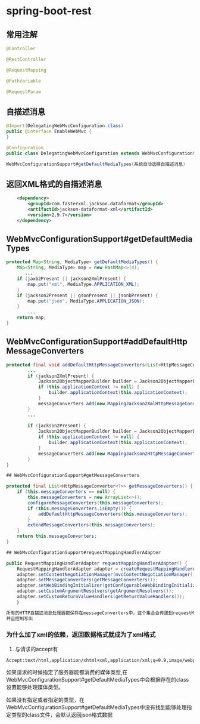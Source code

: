 # spring-boot-rest


## 常用注解


```java
@Controller

@RestController

@RequestMapping

@PathVariable

@RequestParam
```

## 自描述消息

```java
@Import(DelegatingWebMvcConfiguration.class)
public @interface EnableWebMvc {
}
```

```java
@Configuration
public class DelegatingWebMvcConfiguration extends WebMvcConfigurationSupport {}
```

```java
WebMvcConfigurationSupport#getDefaultMediaTypes(系统自动选择自描述消息)
```

## 返回XML格式的自描述消息

```xml
	<dependency>
		<groupId>com.fasterxml.jackson.dataformat</groupId>
		<artifactId>jackson-dataformat-xml</artifactId>
		<version>2.9.7</version>
	</dependency>
```


## WebMvcConfigurationSupport#getDefaultMediaTypes

```java
protected Map<String, MediaType> getDefaultMediaTypes() {
	Map<String, MediaType> map = new HashMap<>(4);
       ...
	if (jaxb2Present || jackson2XmlPresent) {
		map.put("xml", MediaType.APPLICATION_XML);
	}
	if (jackson2Present || gsonPresent || jsonbPresent) {
		map.put("json", MediaType.APPLICATION_JSON);
	}
        ...
	return map;
}
```

## WebMvcConfigurationSupport#addDefaultHttpMessageConverters

```java
protected final void addDefaultHttpMessageConverters(List<HttpMessageConverter<?>> messageConverters) {
  		...
  		if (jackson2XmlPresent) {
  			Jackson2ObjectMapperBuilder builder = Jackson2ObjectMapperBuilder.xml();
  			if (this.applicationContext != null) {
  				builder.applicationContext(this.applicationContext);
  			}
  			messageConverters.add(new MappingJackson2XmlHttpMessageConverter(builder.build()));
  		}
  		...
  		
		if (jackson2Present) {
			Jackson2ObjectMapperBuilder builder = Jackson2ObjectMapperBuilder.json();
			if (this.applicationContext != null) {
				builder.applicationContext(this.applicationContext);
			}
			messageConverters.add(new MappingJackson2HttpMessageConverter(builder.build()));
		}
}

## WebMvcConfigurationSupport#getMessageConverters

protected final List<HttpMessageConverter<?>> getMessageConverters() {
    if (this.messageConverters == null) {
        this.messageConverters = new ArrayList<>();
        configureMessageConverters(this.messageConverters);
        if (this.messageConverters.isEmpty()) {
            addDefaultHttpMessageConverters(this.messageConverters);
        }
        extendMessageConverters(this.messageConverters);
    }
    return this.messageConverters;
}

## WebMvcConfigurationSupport#requestMappingHandlerAdapter

public RequestMappingHandlerAdapter requestMappingHandlerAdapter() {
    RequestMappingHandlerAdapter adapter = createRequestMappingHandlerAdapter();
    adapter.setContentNegotiationManager(mvcContentNegotiationManager());
    adapter.setMessageConverters(getMessageConverters());
    adapter.setWebBindingInitializer(getConfigurableWebBindingInitializer());
    adapter.setCustomArgumentResolvers(getArgumentResolvers());
    adapter.setCustomReturnValueHandlers(getReturnValueHandlers());
    ｝

```


```html
所有的HTTP自描述消息处理器都保存在messageConverters中，这个集合会传递到requestMappingHandlerAdapter中
并且控制写出
```

### 为什么加了xml的依赖，返回数据格式就成为了xml格式

1. 与请求的accept有

```http
Accept:text/html,application/xhtml+xml,application/xml;q=0.9,image/webp,image/apng,/;q=0.8
```

​	如果请求的时候指定了服务器能都消费的媒体类型,在WebMvcConfigurationSupport#getDefaultMediaTypes中会根据存在的class设置能够处理媒体类型。

​	如果没有指定或者指定的类型，在WebMvcConfigurationSupport#getDefaultMediaTypes中没有找到能够处理指定类型的class文件，会默认返回json格式数据
